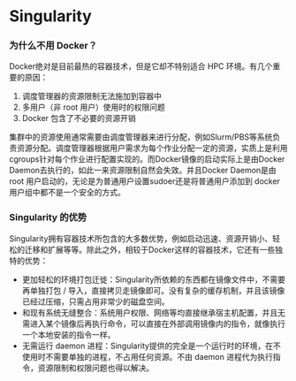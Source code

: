 # Singularity

### 为什么不用 Docker？
Docker绝对是目前最热的容器技术，但是它却不特别适合 HPC 环境。有几个重要的原因：

1. 调度管理器的资源限制无法施加到容器中
2. 多用户（非 root 用户）使用时的权限问题
3. Docker 包含了不必要的资源开销

集群中的资源使用通常需要由调度管理器来进行分配，例如Slurm/PBS等系统负责资源分配。调度管理器根据用户需求为每个作业分配一定的资源，实质上是利用cgroups针对每个作业进行配置实现的。而Docker镜像的启动实际上是由Docker Daemon去执行的，如此一来资源限制自然会失效。并且Docker Daemon是由 root 用户启动的，无论是为普通用户设置sudoer还是将普通用户添加到 docker 用户组中都不是一个安全的方式。

### Singularity 的优势
Singularity拥有容器技术所包含的大多数优势，例如启动迅速、资源开销小、轻松的迁移和扩展等等。除此之外，相较于Docker这样的容器技术，它还有一些独特的优势：
- 更加轻松的环境打包迁徙：Singularity所依赖的东西都在镜像文件中，不需要再单独打包 / 导入，直接拷贝走镜像即可。没有复杂的缓存机制，并且该镜像已经过压缩，只需占用非常少的磁盘空间。
- 和现有系统无缝整合：系统用户权限、网络等均直接继承宿主机配置，并且无需进入某个镜像后再执行命令，可以直接在外部调用镜像内的指令，就像执行一个本地安装的指令一样。
- 无需运行 daemon 进程：Singularity提供的完全是一个运行时的环境，在不使用时不需要单独的进程，不占用任何资源。不由 daemon 进程代为执行指令，资源限制和权限问题也得以解决。